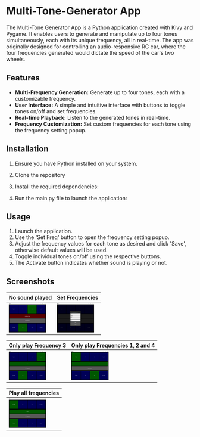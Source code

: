 # Multi-Tone-Generator App

The Multi-Tone Generator App is a Python application created with Kivy and Pygame. It enables users to generate and manipulate up to four tones simultaneously, each with its unique frequency, all in real-time. The app was originally designed for controlling an audio-responsive RC car, where the four frequencies generated would dictate the speed of the car's two wheels.

## Features

- **Multi-Frequency Generation:** Generate up to four tones, each with a customizable frequency.
- **User Interface:** A simple and intuitive interface with buttons to toggle tones on/off and set frequencies.
- **Real-time Playback:** Listen to the generated tones in real-time.
- **Frequency Customization:** Set custom frequencies for each tone using the frequency setting popup.

## Installation

1. Ensure you have Python installed on your system.

2. Clone the repository

3. Install the required dependencies:

4. Run the main.py file to launch the application:

## Usage

1. Launch the application.
2. Use the 'Set Freq' button to open the frequency setting popup.
3. Adjust the frequency values for each tone as desired and click 'Save', otherwise default values will be used.
4. Toggle individual tones on/off using the respective buttons.
5. The Activate button indicates whether sound is playing or not.

## Screenshots

| No sound played | Set Frequencies |
|-------------------------------|-------------------------------|
| <img src="screen_shots/play_none.png" alt="No sound played" title="No sound played" width="100"> | <img src="screen_shots/set_custom_frequencies.png" alt="Set Frequencies" title="Set Frequencies" width="100"> |


| Only play Frequency 3 | Only play Frequencies 1, 2 and 4 |
|--------------------------------------|---------------------------------------------|
| <img src="screen_shots/play_f3_only.png" alt="Only play Frequency 3" title="Only play Frequency 3" width="100"> | <img src="screen_shots/play_only_f1_f2_f4.png" alt="Only play Frequencies 1, 2 and 4" title="Only play Frequencies 1, 2 and 4" width="100"> |


| Play all frequencies |
|------------------------------------|
| <img src="screen_shots/play_all_four.png" alt="Play all frequencies" title="Play all frequencies" width="100"> |

